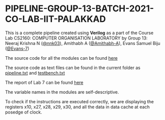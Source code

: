 # PIPELINE-GROUP-13-BATCH-2021-CO-LAB-IIT-PALAKKAD

This is a complete pipeline created using **Verilog** as a part of the Course Lab CS2160: COMPUTER ORGANISATION LABORATORY
by Group 13: Neeraj Krishna N ([@nnk03](https://github.com/nnk03)), Amithabh A ([@Amithabh-A](https://github.com/Amithabh-A)), Evans Samuel Biju ([@Evans-7](https://github.com/Evans-7))

The source code for all the modules can be found [here](./CO%20LAB%207/pipeline_version_5_WITH%20INSTRUCTION%20CACHE/pipeline_version_5.srcs/sources_1/new/)

The source code as text files can be found in the current folder as [pipeline.txt](./pipeline.txt) and [testbench.txt](./testbench.txt)

The report of Lab 7 can be found [here](./CO%20LAB%207%20REPORT_112101004_112101017_112101033.pdf)

The variable names in the modules are self-descriptive.

To check if the instructions are executed correctly, we are displaying the registers x10, x27, x28, x29, x30, and all the data in data cache at each posedge of clock.
